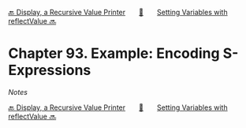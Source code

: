 [🔙 Display, a Recursive Value Printer][previous-chapter]&nbsp;&nbsp;&nbsp;&nbsp;&nbsp;&nbsp;&nbsp;[🏡][readme]&nbsp;&nbsp;&nbsp;&nbsp;&nbsp;&nbsp;&nbsp;[Setting Variables with reflectValue 🔜][upcoming-chapter]

# Chapter 93. Example: Encoding S-Expressions

_Notes_

[🔙 Display, a Recursive Value Printer][previous-chapter]&nbsp;&nbsp;&nbsp;&nbsp;&nbsp;&nbsp;&nbsp;[🏡][readme]&nbsp;&nbsp;&nbsp;&nbsp;&nbsp;&nbsp;&nbsp;[Setting Variables with reflectValue 🔜][upcoming-chapter]

[readme]: README.md
[previous-chapter]: ch092-display-a-recursive-value-printer.md
[upcoming-chapter]: ch094-setting-variables-with-reflectvalue.md